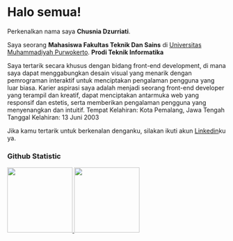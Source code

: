 # Halo semua! 

Perkenalkan nama saya **Chusnia Dzurriati**.

Saya seorang **Mahasiswa Fakultas Teknik Dan Sains** di [Universitas Muhammadiyah Purwokerto](http://www.ump.ac.id/). 
**Prodi Teknik Informatika**

Saya tertarik secara khusus dengan bidang front-end development, di mana saya dapat menggabungkan desain visual
yang menarik dengan pemrograman interaktif untuk menciptakan pengalaman pengguna yang luar biasa. Karier aspirasi
saya adalah menjadi seorang front-end developer yang terampil dan kreatif, dapat menciptakan antarmuka web yang
responsif dan estetis, serta memberikan pengalaman pengguna yang menyenangkan dan intuitif.
Tempat Kelahiran: Kota Pemalang, Jawa Tengah
Tanggal Kelahiran: 13 Juni 2003

Jika kamu tertarik untuk berkenalan denganku, silakan ikuti akun [Linkedin](https://www.linkedin.com/in/chusniadzurriati/)ku ya.

### Github Statistic
<p align="left">
<a href="https://github.com/ChusniaDzurriati30">
  <img height="150em" src="https://github-readme-stats-eight-theta.vercel.app/api?username=ChusniaDzurriati30&show_icons=true&theme=algolia&include_all_commits=true&count_private=true"/>
  <img height="150em" src="https://github-readme-stats-eight-theta.vercel.app/api/top-langs/?username=ChusniaDzurriati30&layout=compact&langs_count=8&theme=algolia"/>
</a>
</p>

